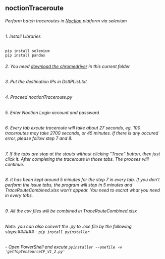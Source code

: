 ## noctionTraceroute
###### Perform batch traceroutes in [Noction](https://www.noction.com/) platform via selenium
###### 1. Install Libraries
```
pip install selenium
pip install pandas
```
###### 2. You need [download the chromedriver](https://chromedriver.chromium.org/downloads) in this current folder 
###### 3. Put the destination IPs in DstIPList.txt
###### 4. Proceed noctionTraceroute.py
###### 5. Enter Noction Login account and password
###### 6. Every tab excute traceroute will take about 27 seconds, eg. 100 traceroutes may take 2700 seconds, or 45 minutes. If there is any occured error, please follow step 7 and 8.
###### 7. If the tabs are stop at the stauts without clicking "Trace" button, then just click it. After completing the traceroute in those tabs. The procees will continue.
###### 8. It has been kept around 5 minutes for the step 7 in every tab. If you don't perform the issue tabs, the program will stop in 5 minutes and TraceRouteCombined.xlsx won't appear. You need to excrat what you need in every tabs.
###### 9. All the csv files will be combined in TraceRouteCombined.xlsx
###### _Note:_ you can also convert the .py to .exe file by the following steps:###### - `pip install pyinstaller`
###### - Open PowerShell and excute `pyinstaller --onefile -w 'getTopTenSourceIP_V1_2.py'`



















